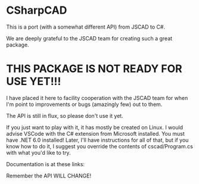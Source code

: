 # CSharpCAD

This is a port (with a somewhat different API) from JSCAD to C#.

We are deeply grateful to the JSCAD team for creating such a great package.

# THIS PACKAGE IS NOT READY FOR USE YET!!!

I have placed it here to facility cooperation with the JSCAD team for
when I'm point to improvements or bugs (amazingly few) out to them.

The API is still in flux, so please don't use it yet.

If you just want to play with it, it has mostly be created on Linux.
I would advise VSCode with the C# extension from Microsoft installed.
You must have .NET 6.0 installed!
Later, I'll have instructions for all of that, but if you know how to
do it, I suggest you override the contents of cscad/Program.cs with
what you'd like to try.

Documentation is at these links:


Remember the API WILL CHANGE!
